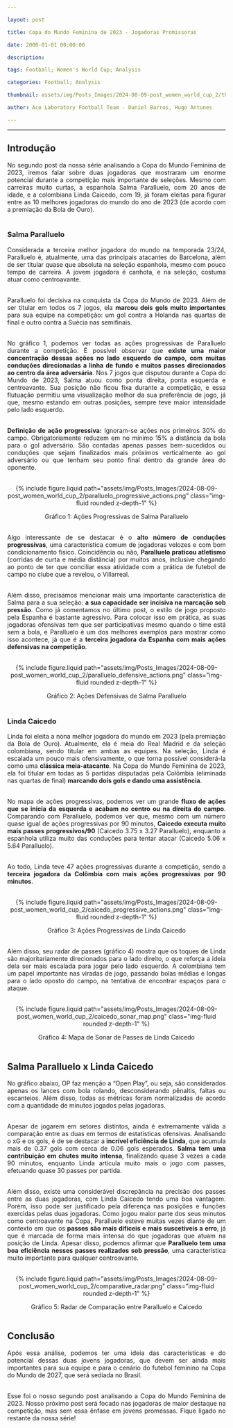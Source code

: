 ```yaml
---

layout: post

title: Copa do Mundo Feminina de 2023 - Jogadoras Promissoras

date: 2000-01-01 00:00:00

description:

tags: Football; Women's World Cup; Analysis

categories: Football; Analysis

thumbnail: assets/img/Posts_Images/2024-08-09-post_women_world_cup_2/thumb_women_world_cup.png

author: Ace Laboratory Football Team - Daniel Barros, Hugo Antunes

---
```


---


<h2><b>Introdução</b></h2>

  

<div  style="text-align: justify">

  
No segundo post da nossa série analisando a Copa do Mundo Feminina de 2023, iremos falar sobre duas jogadoras que mostraram um enorme potencial durante a competição mais importante de seleções. Mesmo com carreiras muito curtas, a espanhola Salma Paralluelo, com 20 anos de idade, e a colombiana Linda Caicedo, com 19, já foram eleitas para figurar entre as 10 melhores jogadoras do mundo do ano de 2023 (de acordo com a premiação da Bola de Ouro).<br/><br/>

  
<h3><b>Salma Paralluelo</b></h3>

Considerada a terceira melhor jogadora do mundo na temporada 23/24, Paralluelo é, atualmente, uma das principais atacantes do Barcelona, além de ser titular quase que absoluta na seleção espanhola, mesmo com pouco tempo de carreira. A jovem jogadora é canhota, e na seleção, costuma atuar como centroavante.
<br/><br/>

Paralluelo foi decisiva na conquista da Copa do Mundo de 2023. Além de ser titular em todos os 7 jogos, ela <b> marcou dois gols muito importantes</b> para sua equipe na competição: um gol contra a Holanda nas quartas de final e outro contra a Suécia nas semifinais. <br/><br/>

No gráfico 1, podemos ver todas as ações progressivas de Paralluelo durante a competição. É possível observar que <b>existe uma maior concentração dessas ações no lado esquerdo do campo, com muitas conduções direcionadas a linha de fundo e muitos passes direcionados ao centro da área adversária</b>. Nos 7 jogos que disputou durante a Copa do Mundo de 2023, Salma atuou como ponta direita, ponta esquerda e centroavante. Sua posição não ficou fixa durante a competição, e essa flutuação permitiu uma visualização melhor da sua preferência de jogo, já que, mesmo estando em outras posições, sempre teve maior intensidade pelo lado esquerdo.<br/><br/>


<b>Definição de ação progressiva:</b> Ignoram-se ações nos primeiros 30% do campo. Obrigatoriamente reduzem em no mínimo 15% a distância da bola para o gol adversário. São contadas apenas passes bem-sucedidos ou conduções que sejam finalizados mais próximos verticalmente ao gol adversário ou que tenham seu ponto final dentro da grande área do oponente. <br/><br/>

<div  style="width: 100%; margin: 0 auto; text-align: center;">

{% include figure.liquid path="assets/img/Posts_Images/2024-08-09-post_women_world_cup_2/paralluelo_progressive_actions.png" class="img-fluid rounded z-depth-1" %}

</div>

<center> Gráfico 1: Ações Progressivas de Salma Paralluelo <br/><br/></center>

Algo interessante de se destacar é o <b>alto número de conduções progressivas</b>, uma característica comum de jogadoras velozes e com bom condicionamento físico. Coincidência ou não, <b>Paralluelo praticou atletismo</b> (corridas de curta e média distância) por muitos anos, inclusive chegando ao ponto de ter que conciliar essa atividade com a prática de futebol de campo no clube que a revelou, o Villarreal. <br/><br/>

Além disso, precisamos mencionar mais uma importante característica de Salma para a sua seleção: <b>a sua capacidade ser incisiva na marcação sob pressão</b>. Como já comentamos no último post, o estilo de jogo proposto pela Espanha é bastante agressivo. Para colocar isso em prática, as suas jogadoras ofensivas tem que ser participativas mesmo quando o time está sem a bola, e Paralluelo é um dos melhores exemplos para mostrar como isso acontece, já que é a <b>terceira jogadora da Espanha com mais ações defensivas na competição</b>. <br/><br/>


<div  style="width: 100%; margin: 0 auto; text-align: center;">

{% include figure.liquid path="assets/img/Posts_Images/2024-08-09-post_women_world_cup_2/paralluelo_defensive_actions.png" class="img-fluid rounded z-depth-1" %}

</div>

<center> Gráfico 2: Ações Defensivas de Salma Paralluelo<br/><br/></center>



 
<h3> <b>Linda Caicedo </b></h3>

Linda foi eleita a nona melhor jogadora do mundo em 2023 (pela premiação da Bola de Ouro). Atualmente, ela é meia do Real Madrid e da seleção colombiana, sendo titular em ambas as equipes. Na seleção, Linda é escalada um pouco mais ofensivamente, o que torna possível considerá-la como uma <b>clássica meia-atacante</b>. Na Copa do Mundo Feminina de 2023, ela foi titular em todas as 5 partidas disputadas pela Colômbia (eliminada nas quartas de final) <b>marcando dois gols e dando uma assistência</b>. <br/><br/>

No mapa de ações progressivas, podemos ver um grande <b>fluxo de ações que se inicia da esquerda e acabam no centro ou na direita do campo</b>. Comparando com Paralluelo, podemos ver que, mesmo com um número quase igual de ações progressivas por 90 minutos, <b>Caicedo executa muito mais passes progressivos/90</b> (Caicedo 3.75 x 3.27 Paralluelo), enquanto a espanhola utiliza muito das conduções para tentar atacar (Caicedo 5.06 x 5.64 Paralluelo). <br/><br/>

Ao todo, Linda teve 47 ações progressivas durante a competição, sendo a <b>terceira jogadora da Colômbia com mais ações progressivas por 90 minutos</b>. <br/><br/>




<div  style="width: 100%; margin: 0 auto; text-align: center;">

{% include figure.liquid path="assets/img/Posts_Images/2024-08-09-post_women_world_cup_2/caicedo_progressive_actions.png" class="img-fluid rounded z-depth-1" %}

</div>

<center> Gráfico 3: Ações Progressivas de Linda Caicedo <br/><br/></center>


Além disso, seu radar de passes (gráfico 4) mostra que os toques de Linda são majoritariamente direcionados para o lado direito, o que reforça a ideia dela ser mais escalada para jogar pelo lado esquerdo. A colombiana tem um papel importante nas viradas de jogo, passando bolas médias e longas para o lado oposto do campo, na tentativa de encontrar espaços para o ataque. <br/><br/>

<div  style="width: 100%; margin: 0 auto; text-align: center;">

{% include figure.liquid path="assets/img/Posts_Images/2024-08-09-post_women_world_cup_2/caicedo_sonar_map.png" class="img-fluid rounded z-depth-1" %}

</div>

<center> Gráfico 4: Mapa de Sonar de Passes de Linda Caicedo <br/><br/></center>


<h2> <b>Salma Paralluelo x Linda Caicedo</b> </h2>

No gráfico abaixo, OP faz menção a “Open Play”, ou seja, são considerados apenas os lances com bola rolando, desconsiderando pênaltis, faltas ou escanteios. Além disso, todas as métricas foram normalizadas de acordo com a quantidade de minutos jogados pelas jogadoras. <br/><br/>

Apesar de jogarem em setores distintos, ainda é extremamente válida a comparação entre as duas em termos de estatísticas ofensivas. Analisando o xG e os gols, é de se destacar a <b>incrível eficiência de Linda</b>, que acumula mais de 0.37 gols com cerca de 0.06 gols esperados. <b>Salma tem uma contribuição em chutes muito intensa</b>, finalizando quase 3 vezes a cada 90 minutos, enquanto Linda articula muito mais o jogo com passes, efetuando quase 30 passes por partida. <br/><br/>

Além disso, existe uma considerável discrepância na precisão dos passes entre as duas jogadoras, com Linda Caicedo tendo uma boa vantagem. Porém, isso pode ser justificado pela diferença nas posições e funções exercidas pelas duas jogadoras. Como jogou maior parte dos seus minutos como centroavante na Copa, Paralluelo esteve muitas vezes diante de um contexto em que os<b> passes são mais difíceis e mais suscetíveis a erro</b>, já que é marcada de forma mais intensa do que jogadoras que atuam na posição de Linda. Apesar disso, podemos afirmar que <b>Paralluelo tem uma boa eficiência nesses passes realizados sob pressão</b>, uma característica muito importante para qualquer centroavante. <br/><br/>


<div  style="width: 100%; margin: 0 auto; text-align: center;">

{% include figure.liquid path="assets/img/Posts_Images/2024-08-09-post_women_world_cup_2/comparative_radar.png" class="img-fluid rounded z-depth-1" %}

</div>

<center>Gráfico 5: Radar de Comparação entre Paralluelo e Caicedo<br/><br/></center>


<h2><b>Conclusão</b></h2>

Após essa análise, podemos ter uma ideia das características e do potencial dessas duas jovens jogadoras, que devem ser ainda mais importantes para sua equipe e para o cenário do futebol feminino na Copa do Mundo de 2027, que será sediada no Brasil. <br/><br/>

Esse foi o nosso segundo post analisando a Copa do Mundo Feminina de 2023. Nosso próximo post será focado nas jogadoras de maior destaque na competição, mas sem essa ênfase em jovens promessas. Fique ligado no restante da nossa série! <br/><br/>


<div>

